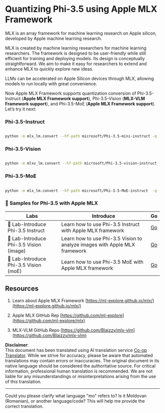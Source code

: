 <!--
CO_OP_TRANSLATOR_METADATA:
{
  "original_hash": "ec5e22bbded16acb7bdb9fa568ab5781",
  "translation_date": "2025-05-07T14:50:36+00:00",
  "source_file": "md/01.Introduction/04/UsingAppleMLXQuantifyingPhi.md",
  "language_code": "mo"
}
-->
# **Quantizing Phi-3.5 using Apple MLX Framework**

MLX is an array framework for machine learning research on Apple silicon, developed by Apple machine learning research.

MLX is created by machine learning researchers for machine learning researchers. The framework is designed to be user-friendly while still efficient for training and deploying models. Its design is conceptually straightforward. We aim to make it easy for researchers to extend and enhance MLX to quickly explore new ideas.

LLMs can be accelerated on Apple Silicon devices through MLX, allowing models to run locally with great convenience.

Now Apple MLX Framework supports quantization conversion of Phi-3.5-Instruct (**Apple MLX Framework support**), Phi-3.5-Vision (**MLX-VLM Framework support**), and Phi-3.5-MoE (**Apple MLX Framework support**). Let’s try it next:

### **Phi-3.5-Instruct**

```bash

python -m mlx_lm.convert --hf-path microsoft/Phi-3.5-mini-instruct -q

```

### **Phi-3.5-Vision**

```bash

python -m mlxv_lm.convert --hf-path microsoft/Phi-3.5-vision-instruct -q

```

### **Phi-3.5-MoE**

```bash

python -m mlx_lm.convert --hf-path microsoft/Phi-3.5-MoE-instruct  -q

```

### **🤖 Samples for Phi-3.5 with Apple MLX**

| Labs    | Introduce | Go |
| -------- | ------- |  ------- |
| 🚀 Lab-Introduce Phi-3.5 Instruct  | Learn how to use Phi-3.5 Instruct with Apple MLX framework   |  [Go](../../../../../code/09.UpdateSamples/Aug/mlx-phi35-instruct.ipynb)    |
| 🚀 Lab-Introduce Phi-3.5 Vision (image) | Learn how to use Phi-3.5 Vision to analyze images with Apple MLX framework     |  [Go](../../../../../code/09.UpdateSamples/Aug/mlx-phi35-vision.ipynb)    |
| 🚀 Lab-Introduce Phi-3.5 Vision (moE)   | Learn how to use Phi-3.5 MoE with Apple MLX framework  |  [Go](../../../../../code/09.UpdateSamples/Aug/mlx-phi35-moe.ipynb)    |

## **Resources**

1. Learn about Apple MLX Framework [https://ml-explore.github.io/mlx/](https://ml-explore.github.io/mlx/)

2. Apple MLX GitHub Rep [https://github.com/ml-explore](https://github.com/ml-explore/mlx)

3. MLX-VLM GitHub Repo [https://github.com/Blaizzy/mlx-vlm](https://github.com/Blaizzy/mlx-vlm)

**Disclaimer**:  
This document has been translated using AI translation service [Co-op Translator](https://github.com/Azure/co-op-translator). While we strive for accuracy, please be aware that automated translations may contain errors or inaccuracies. The original document in its native language should be considered the authoritative source. For critical information, professional human translation is recommended. We are not liable for any misunderstandings or misinterpretations arising from the use of this translation.

---

Could you please clarify what language "mo" refers to? Is it Moldovan (Romanian), or another language/code? This will help me provide the correct translation.
